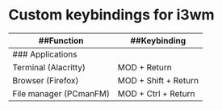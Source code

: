 # Custom keybindings for i3wm

|##Function              |##Keybinding         |
|------------------------|---------------------|
|### Applications        |                     | 
|Terminal (Alacritty)    |MOD + Return         |
|Browser (Firefox)       |MOD + Shift + Return |
|File manager (PCmanFM)  |MOD + Ctrl + Return  |

